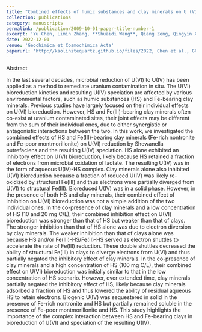 ```yaml
---
title: "Combined effects of humic substances and clay minerals on U (VI) bioreduction"
collection: publications
category: manuscripts
permalink: /publication/2009-10-01-paper-title-number-1
excerpt: 'Yu Chen, Limin Zhang, **Shuaidi Wang**, Qiang Zeng, Qingyin Xia, Runjie Li, Dongyi Guo, Zezhen Pan, and Hailiang Dong'
date: 2022-12-01
venue: 'Geochimica et Cosmochimica Acta'
paperurl: 'http://kaolinitequartz.github.io/files/2022, Chen et al., GCA.pdf'
---
```

Abstract

In the last several decades, microbial reduction of U(VI) to U(IV) has been applied as a method to remediate uranium contamination in situ. The U(VI) bioreduction kinetics and resulting U(IV) speciation are affected by various environmental factors, such as humic substances (HS) and Fe-bearing clay minerals. Previous studies have largely focused on their individual effects on U(VI) bioreduction. However, HS and Fe(III)-bearing clay minerals often co-exist at uranium contaminated sites, their joint effects may be different from the sum of their individual ones, due to either synergistic or antagonistic interactions between the two. In this work, we investigated the combined effects of HS and Fe(III)-bearing clay minerals (Fe-rich nontronite and Fe-poor montmorillonite) on U(VI) reduction by Shewanella putrefaciens and the resulting U(IV) speciation. HS alone exhibited an inhibitory effect on U(VI) bioreduction, likely because HS retained a fraction of electrons from microbial oxidation of lactate. The resulting U(IV) was in the form of aqueous U(IV)-HS complex. Clay minerals alone also inhibited U(VI) bioreduction because a fraction of reduced U(IV) was likely re-oxidized by structural Fe(III) and thus electrons were partially diverged from U(VI) to structural Fe(III). Bioreduced U(IV) was in a solid phase. However, in the presence of both HS and clay minerals, their combined effect of inhibition on U(VI) bioreduction was not a simple addition of the two individual ones. In the co-presence of clay minerals and a low concentration of HS (10 and 20 mg C/L), their combined inhibition effect on U(VI) bioreduction was stronger than that of HS but weaker than that of clays. The stronger inhibition than that of HS alone was due to electron diversion by clay minerals. The weaker inhibition than that of clays alone was because HS and/or Fe(III)-HS/Fe(II)-HS served as electron shuttles to accelerate the rate of Fe(III) reduction. These double shuttles decreased the ability of structural Fe(III) in clays to diverge electrons from U(VI) and thus partially negated the inhibitory effect of clay minerals. In the co-presence of clay minerals and a high concentration of HS (100 mg C/L), their combined effect on U(VI) bioreduction was initially similar to that in the low concentration of HS scenario. However, over extended time, clay minerals partially negated the inhibitory effect of HS, likely because clay minerals adsorbed a fraction of HS and thus lowered the ability of residual aqueous HS to retain electrons. Biogenic U(IV) was sequestered in solid in the presence of Fe-rich nontronite and HS but partially remained soluble in the presence of Fe-poor montmorillonite and HS. This study highlights the importance of the complex interaction between HS and Fe-bearing clays in bioreduction of U(VI) and speciation of the resulting U(IV).
